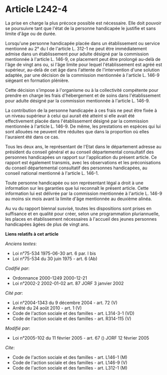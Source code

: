 # Article L242-4

La prise en charge la plus précoce possible est nécessaire. Elle doit pouvoir se poursuivre tant que l'état de la personne
handicapée le justifie et sans limite d'âge ou de durée.

Lorsqu'une personne handicapée placée dans un établissement ou service mentionné au 2° du I de l'article L. 312-1 ne peut
être immédiatement admise dans un établissement pour adulte désigné par la commission mentionnée à l'article L. 146-9, ce
placement peut être prolongé au-delà de l'âge de vingt ans ou, si l'âge limite pour lequel l'établissement est agréé est
supérieur, au-delà de cet âge dans l'attente de l'intervention d'une solution adaptée, par une décision de la commission
mentionnée à l'article L. 146-9 siégeant en formation plénière.

Cette décision s'impose à l'organisme ou à la collectivité compétente pour prendre en charge les frais d'hébergement et de
soins dans l'établissement pour adulte désigné par la commission mentionnée à l'article L. 146-9.

La contribution de la personne handicapée à ces frais ne peut être fixée à un niveau supérieur à celui qui aurait été atteint
si elle avait été effectivement placée dans l'établissement désigné par la commission mentionnée à l'article L. 146-9. De
même, les prestations en espèces qui lui sont allouées ne peuvent être réduites que dans la proportion où elles l'auraient
été dans ce cas.

Tous les deux ans, le représentant de l'Etat dans le département adresse au président du conseil général et au conseil
départemental consultatif des personnes handicapées un rapport sur l'application du présent article. Ce rapport est également
transmis, avec les observations et les préconisations du conseil départemental consultatif des personnes handicapées, au
conseil national mentionné à l'article L. 146-1.

Toute personne handicapée ou son représentant légal a droit à une information sur les garanties que lui reconnaît le présent
article. Cette information lui est délivrée par la commission mentionnée à l'article L. 146-9 au moins six mois avant la
limite d'âge mentionnée au deuxième alinéa.

Au vu du rapport biennal susvisé, toutes les dispositions sont prises en suffisance et en qualité pour créer, selon une
programmation pluriannuelle, les places en établissement nécessaires à l'accueil des jeunes personnes handicapées âgées de
plus de vingt ans.

**Liens relatifs à cet article**

_Anciens textes_:

  - Loi n°75-534 1975-06-30 art. 6 par. I bis
  - Loi n°75-534 du 30 juin 1975 - art. 6 (Ab)

_Codifié par_:

  - Ordonnance 2000-1249 2000-12-21
  - Loi n°2002-2 2002-01-02 art. 87 JORF 3 janvier 2002

_Cité par_:

  - Loi n°2004-1343 du 9 décembre 2004 - art. 72 (V)
  - Arrêté du 24 août 2010 - art. 1 (V)
  - Code de l'action sociale et des familles - art. L314-3-1 (VD)
  - Code de l'action sociale et des familles - art. R314-115 (V)

_Modifié par_:

  - Loi n°2005-102 du 11 février 2005 - art. 67 () JORF 12 février 2005

_Cite_:

  - Code de l'action sociale et des familles - art. L146-1 (M)
  - Code de l'action sociale et des familles - art. L146-9 (V)
  - Code de l'action sociale et des familles - art. L312-1 (M)
